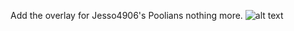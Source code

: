 Add the overlay for Jesso4906's Poolians nothing more.
![alt text](https://github.com/[username]/[reponame]/blob/[branch]/image.jpg?raw=true)
